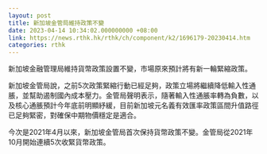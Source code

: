 ```yaml
---
layout: post
title: 新加坡金管局維持政策不變
date: 2023-04-14 10:34:02.000000000 +08:00
link: https://news.rthk.hk/rthk/ch/component/k2/1696179-20230414.htm
categories: rthk
---
```


新加坡金融管理局維持貨幣政策設置不變，市場原來預計將有新一輪緊縮政策。

新加坡金管局說，之前5次政策緊縮行動已經足夠，政策立場將繼續降低輸入性通脹，並幫助遏制國內成本壓力。金管局聲明表示，隨著輸入性通脹率轉為負數，以及核心通脹預計今年底前明顯紓緩，目前新加坡元名義有效匯率政策區間升值路徑已足夠緊密，對確保中期物價穩定是適合。

今次是2021年4月以來，新加坡金管局首次保持貨幣政策不變。金管局從2021年10月開始連續5次收緊貨幣政策。
